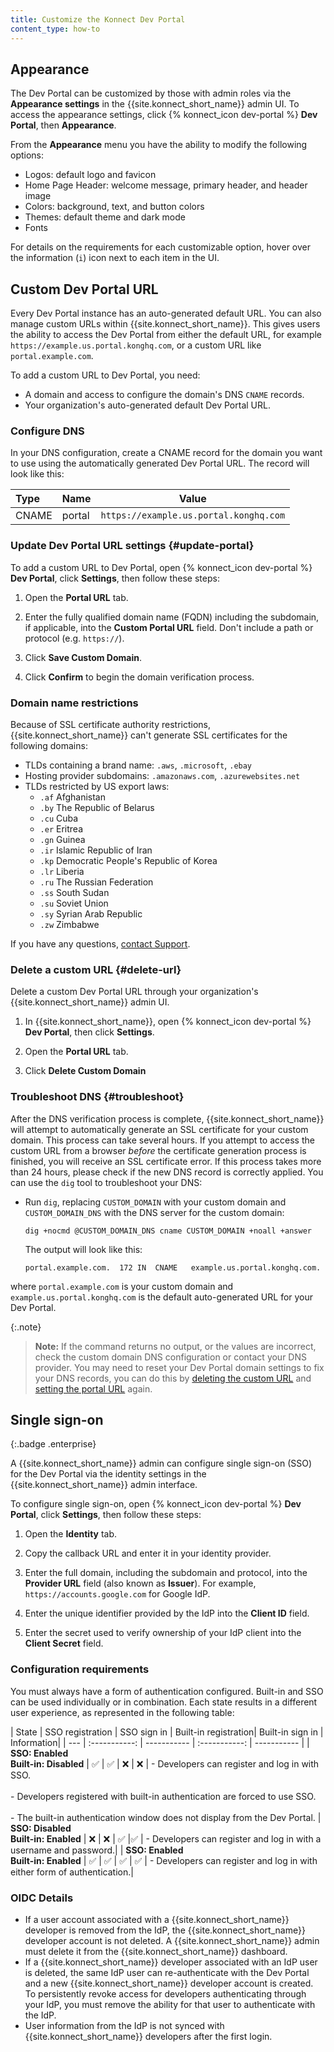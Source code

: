 ```yaml
---
title: Customize the Konnect Dev Portal
content_type: how-to
---
```



## Appearance

The Dev Portal can be customized by those with admin roles via the **Appearance
settings** in the {{site.konnect_short_name}} admin UI. To access the appearance
settings, click {% konnect_icon dev-portal %} **Dev Portal**, then **Appearance**.

From the **Appearance** menu you have the ability to modify the following options:

* Logos: default logo and favicon
* Home Page Header: welcome message, primary header, and header image
* Colors: background, text, and button colors
* Themes: default theme and dark mode
* Fonts

For details on the requirements for each customizable option, hover over the information (`i`) icon next to each item in the UI.

## Custom Dev Portal URL

Every Dev Portal instance has an auto-generated default URL. You can also manage custom URLs within {{site.konnect_short_name}}. This gives users the ability to access the Dev Portal from either the default URL, for example `https://example.us.portal.konghq.com`, or a custom URL like `portal.example.com`.

To add a custom URL to Dev Portal, you need:

* A domain and access to configure the domain's DNS `CNAME` records.
* Your organization's auto-generated default Dev Portal URL.

### Configure DNS

In your DNS configuration, create a CNAME record for the domain you want to use using the automatically generated Dev Portal URL.
The record will look like this:

| Type  | Name   | Value                                  |
|:------|--------|----------------------------------------|
| CNAME | portal | `https://example.us.portal.konghq.com` |

### Update Dev Portal URL settings {#update-portal}

To add a custom URL to Dev Portal, open {% konnect_icon dev-portal %} **Dev Portal**, click **Settings**, then follow these steps:

1. Open the **Portal URL** tab.

3. Enter the fully qualified domain name (FQDN) including the subdomain, if applicable, into the **Custom Portal URL** field.
   Don't include a path or protocol (e.g. `https://`).

4. Click **Save Custom Domain**.

5. Click **Confirm** to begin the domain verification process.

### Domain name restrictions

Because of SSL certificate authority restrictions, {{site.konnect_short_name}} can't generate SSL certificates
for the following domains:

* TLDs containing a brand name: `.aws`, `.microsoft`, `.ebay`
* Hosting provider subdomains: `.amazonaws.com`, `.azurewebsites.net`
* TLDs restricted by US export laws:
  * `.af` Afghanistan
  * `.by` The Republic of Belarus
  * `.cu` Cuba
  * `.er` Eritrea
  * `.gn` Guinea
  * `.ir` Islamic Republic of Iran
  * `.kp` Democratic People's Republic of Korea
  * `.lr` Liberia
  * `.ru` The Russian Federation
  * `.ss` South Sudan
  * `.su` Soviet Union
  * `.sy` Syrian Arab Republic
  * `.zw` Zimbabwe

If you have any questions, [contact Support](https://support.konghq.com).

### Delete a custom URL {#delete-url}

Delete a custom Dev Portal URL through your organization's {{site.konnect_short_name}} admin UI.

1. In {{site.konnect_short_name}}, open {% konnect_icon dev-portal %} **Dev Portal**, then click **Settings**.

2. Open the **Portal URL** tab.

3. Click **Delete Custom Domain**

### Troubleshoot DNS {#troubleshoot}

After the DNS verification process is complete, {{site.konnect_short_name}} will attempt to automatically generate
an SSL certificate for your custom domain. This process can take several hours. If you attempt to access the custom URL from a browser _before_ the certificate generation process is finished,
you will receive an SSL certificate error.  If this process takes more than 24 hours,
please check if the new DNS record is correctly applied. You can use the `dig` tool to troubleshoot your DNS:

* Run `dig`, replacing `CUSTOM_DOMAIN` with your custom domain
and `CUSTOM_DOMAIN_DNS` with the DNS server for the custom domain:

   ```shell
   dig +nocmd @CUSTOM_DOMAIN_DNS cname CUSTOM_DOMAIN +noall +answer
   ```

   The output will look like this:

   ```shell
   portal.example.com.	172	IN	CNAME	example.us.portal.konghq.com.
   ```

where `portal.example.com` is your custom domain and `example.us.portal.konghq.com` is the default auto-generated
URL for your Dev Portal.

{:.note}
>**Note:** If the command returns no output, or the values are incorrect, check the custom domain DNS configuration or contact your DNS provider.
>You may need to reset your Dev Portal domain settings to fix your DNS records, you can do this by [deleting the custom URL](#delete-url) and [setting the portal URL](#update-portal) again.

## Single sign-on
{:.badge .enterprise}

A {{site.konnect_short_name}} admin can configure single sign-on (SSO) for the Dev Portal via the identity settings in the {{site.konnect_short_name}} admin interface.

To configure single sign-on, open {% konnect_icon dev-portal %} **Dev Portal**, click **Settings**, then follow these steps:

1. Open the **Identity** tab.

2. Copy the callback URL and enter it in your identity provider.

2. Enter the full domain, including the subdomain and protocol, into the **Provider URL** field (also known as **Issuer**). For example, `https://accounts.google.com` for Google IdP.

3. Enter the unique identifier provided by the IdP into the **Client ID** field.

4. Enter the secret used to verify ownership of your IdP client into the **Client Secret** field.

### Configuration requirements

You must always have a form of authentication configured. Built-in and SSO can be used individually or in combination. Each state results in a different user experience, as represented in the following table:

| State | SSO registration | SSO sign in | Built-in registration| Built-in sign in | Information|
| --- | :-----------: |  ----------- | :-----------: | ----------- |
| **SSO: Enabled**<br>**Built-in: Disabled** | ✅ | ✅ | ❌ | ❌ | - Developers can register and log in with SSO.<br><br>- Developers registered with built-in authentication are forced to use SSO.<br><br>- The built-in authentication window does not display from the Dev Portal.
| **SSO: Disabled**<br>**Built-in: Enabled** | ❌ | ❌ | ✅  |✅  | - Developers can register and log in with a username and password.|
| **SSO: Enabled**<br>**Built-in: Enabled** | ✅  | ✅ | ✅  | ✅  | - Developers can register and log in with either form of authentication.|


### OIDC Details

* If a user account associated with a {{site.konnect_short_name}} developer is removed from the IdP, the {{site.konnect_short_name}} developer account is not deleted. A {{site.konnect_short_name}} admin must delete it from the {{site.konnect_short_name}} dashboard.
* If a {{site.konnect_short_name}} developer associated with an IdP user is deleted, the same IdP user can re-authenticate with the Dev Portal and a new {{site.konnect_short_name}} developer account is created. To persistently revoke access for developers authenticating through your IdP, you must remove the ability for that user to authenticate with the IdP.
* User information from the IdP is not synced with {{site.konnect_short_name}} developers after the first login.
